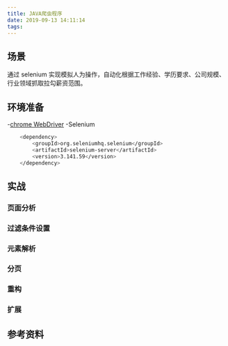 ```yaml
---
title: JAVA爬虫程序
date: 2019-09-13 14:11:14
tags:
---
```

## 场景
通过 selenium 实现模拟人为操作，自动化根据工作经验、学历要求、公司规模、行业领域抓取拉勾薪资范围。
## 环境准备
-[chrome WebDriver](http://npm.taobao.org/mirrors/chromedriver)
-Selenium
``` bash
	<dependency>
		<groupId>org.seleniumhq.selenium</groupId>
		<artifactId>selenium-server</artifactId>
		<version>3.141.59</version>
	</dependency>
```
## 实战
### 页面分析
### 过滤条件设置
### 元素解析
### 分页
### 重构
### 扩展

## 参考资料